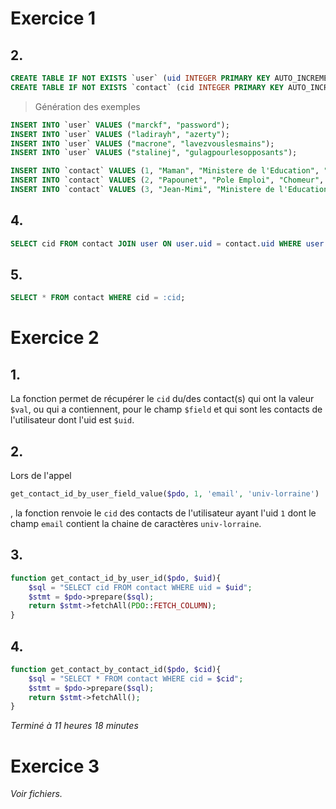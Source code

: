 # Exercice 1

## 2.

```sql
CREATE TABLE IF NOT EXISTS `user` (uid INTEGER PRIMARY KEY AUTO_INCREMENT, identifiant TEXT NOT NULL, passe TEXT NOT NULL);
CREATE TABLE IF NOT EXISTS `contact` (cid INTEGER PRIMARY KEY AUTO_INCREMENT, uid INT, nom TEXT NOT NULL, entreprise TEXT, fonction TEXT, telfix TEXT, telport TEXT, email TEXT, website TEXT, adresse TEXT, rib TEXT, notes TEXT, datederniercontact TIMESTAMP);
```

> Génération des exemples

```sql
INSERT INTO `user` VALUES ("marckf", "password");
INSERT INTO `user` VALUES ("ladirayh", "azerty");
INSERT INTO `user` VALUES ("macrone", "lavezvouslesmains");
INSERT INTO `user` VALUES ("stalinej", "gulagpourlesopposants");

INSERT INTO `contact` VALUES (1, "Maman", "Ministere de l'Education", "CPE", "+33123456789", "+33645763929", "mamandeflavien@email.com", "", "12 Rue de Flavien, 67120 Quelque-part", "", "", "Juste avant le divorce");
INSERT INTO `contact` VALUES (2, "Papounet", "Pole Emploi", "Chomeur", "", "065060708090", "papounetdehugo@chomage.gouv.fr", "", "Sous un pont", "", "", "Juste avant le divorce");
INSERT INTO `contact` VALUES (3, "Jean-Mimi", "Ministere de l'Education", "Ministre (askip)", "", "", "jenmimiblanquer@eduaction.gouv.fr", "", "Sous un pont", "", "", "Hier soir UwU");
```

## 4.

```sql
SELECT cid FROM contact JOIN user ON user.uid = contact.uid WHERE user.uid = :uid;
```

## 5.

```sql
SELECT * FROM contact WHERE cid = :cid;
```

# Exercice 2

## 1.

La fonction permet de récupérer le `cid` du/des contact(s) qui ont la valeur `$val`, ou qui a contiennent, pour le champ `$field` et qui sont les contacts de l'utilisateur dont l'uid est `$uid`.

## 2.

Lors de l'appel 
```php
get_contact_id_by_user_field_value($pdo, 1, 'email', 'univ-lorraine')
```
, la fonction renvoie le `cid` des contacts de l'utilisateur ayant l'uid `1` dont le champ `email` contient la chaine de caractères `univ-lorraine`.

## 3.

```php
function get_contact_id_by_user_id($pdo, $uid){
    $sql = "SELECT cid FROM contact WHERE uid = $uid";
    $stmt = $pdo->prepare($sql);
    return $stmt->fetchAll(PDO::FETCH_COLUMN);
}
```

## 4.

```php
function get_contact_by_contact_id($pdo, $cid){
    $sql = "SELECT * FROM contact WHERE cid = $cid";
    $stmt = $pdo->prepare($sql);
    return $stmt->fetchAll();
}
```

*Terminé à 11 heures 18 minutes*

# Exercice 3

*Voir fichiers.*